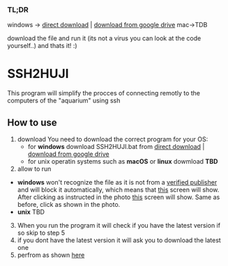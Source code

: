 ### TL;DR
windows -> [direct download](https://drive.google.com/uc?id=1x2F25rBsdzZXNBQRiolBkhj9No7LnEuJ&export=download) | [download from google drive](https://drive.google.com/file/d/1x2F25rBsdzZXNBQRiolBkhj9No7LnEuJ/view?usp=sharing)
mac->TDB

download the file and run it (its not a virus you can look at the code yourself..) and thats it! :)

# SSH2HUJI
This program will simplify the procces of connecting remotly to the computers of the "aquarium" using ssh
## How to use
 1. download
	You need to download the correct program for your OS:
	* for **windows**  download SSH2HUJI.bat from [direct download](https://drive.google.com/uc?id=1x2F25rBsdzZXNBQRiolBkhj9No7LnEuJ&export=download) | [download from google drive](https://drive.google.com/file/d/1x2F25rBsdzZXNBQRiolBkhj9No7LnEuJ/view?usp=sharing)
	* for unix operatin systems such as **macOS** or **linux** dowmload **TBD**
 2. allow to run
* **windows** won't recognize the file as it is not from a [verified publisher](https://docs.microsoft.com/en-us/azure/active-directory/develop/publisher-verification-overview) and will block it automatically, which means that [this](https://drive.google.com/file/d/1HjxKAkaky2p2qsgMe5aruNKIXg48kuzA/view?usp=sharing) screen will show. After clicking as instructed in the photo [this](https://drive.google.com/file/d/166RVmMn9wJhNPSsLN2bpM3AYZpIuEbxJ/view?usp=sharing) screen will show. Same as before, click as shown in the photo.
* **unix** TBD
 3. When you run the program it will check if you have the latest version if so skip to step 5
 4. if you dont have the latest version it will ask you to download the latest one
 5. perfrom as shown [here](https://drive.google.com/file/d/1ydj3n0TK4lVcsq9aA4B5LElmDrX4Vw4r/view?usp=sharing)